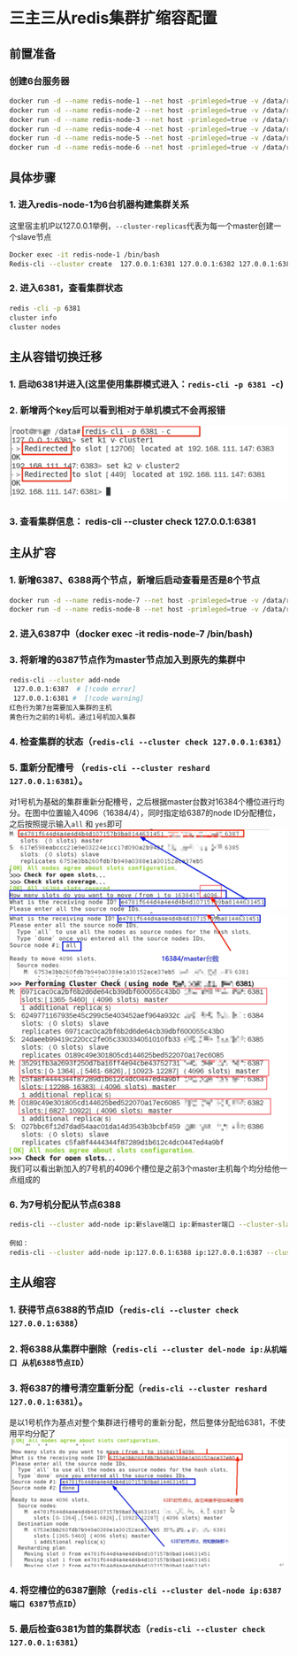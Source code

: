 
# 三主三从redis集群扩缩容配置

## 前置准备
### 创建6台服务器
```bash
docker run -d --name redis-node-1 --net host -primleged=true -v /data/redis/share/redis-node-1:/data redis:6.0.8 --cluster-enabled yes --appendonly yes --port 6381 
docker run -d --name redis-node-2 --net host -primleged=true -v /data/redis/share/redis-node-2:/data redis:6.0.8 --cluster-enabled yes --appendonly yes --port 6382 
docker run -d --name redis-node-3 --net host -primleged=true -v /data/redis/share/redis-node-3:/data redis:6.0.8 --cluster-enabled yes --appendonly yes --port 6383
docker run -d --name redis-node-4 --net host -primleged=true -v /data/redis/share/redis-node-4:/data redis:6.0.8 --cluster-enabled yes --appendonly yes --port 6384
docker run -d --name redis-node-5 --net host -primleged=true -v /data/redis/share/redis-node-5:/data redis:6.0.8 --cluster-enabled yes --appendonly yes --port 6385 
docker run -d --name redis-node-6 --net host -primleged=true -v /data/redis/share/redis-node-6:/data redis:6.0.8 --cluster-enabled yes --appendonly yes --port 6386
```

## 具体步骤
### 1. 进入redis-node-1为6台机器构建集群关系
这里宿主机IP以127.0.0.1举例，`--cluster-replicas`代表为每一个master创建一个slave节点
```bash
Docker exec -it redis-node-1 /bin/bash
Redis-cli --cluster create  127.0.0.1:6381 127.0.0.1:6382 127.0.0.1:6383 127.0.0.1:6384 127.0.0.1:6385 127.0.0.1:6386 --cluster-replicas
```

### 2.	进入6381，查看集群状态
```bash
redis -cli -p 6381
cluster info 
cluster nodes
```

## 主从容错切换迁移
### 1.	启动6381并进入(这里使用集群模式进入：`redis-cli -p 6381 -c`)
### 2.	新增两个key后可以看到相对于单机模式不会再报错
![](../../assets/docker-8-1.png)
### 3.	查看集群信息： redis-cli --cluster check 127.0.0.1:6381


## 主从扩容
### 1.	新增6387、6388两个节点，新增后启动查看是否是8个节点
```bash
docker run -d --name redis-node-7 --net host -primleged=true -v /data/redis/share/redis-node-7:/data redis:6.0.8 --cluster-enabled yes --appendonly yes --port 6387 
docker run -d --name redis-node-8 --net host -primleged=true -v /data/redis/share/redis-node-8:/data redis:6.0.8 --cluster-enabled yes --appendonly yes --port 6388
```
### 2.	进入6387中（docker exec -it redis-node-7 /bin/bash)
### 3.	将新增的6387节点作为master节点加入到原先的集群中
```bash
redis-cli --cluster add-node
 127.0.0.1:6387  # [!code error]
 127.0.0.1:6381 #  [!code warning]
红色行为第7台需要加入集群的主机
黄色行为之前的1号机，通过1号机加入集群
```
### 4.	检查集群的状态（`redis-cli --cluster check 127.0.0.1:6381`）
### 5.	重新分配槽号 （`redis-cli --cluster reshard 127.0.0.1:6381`）。
对1号机为基础的集群重新分配槽号，之后根据master台数对16384个槽位进行均分。在图中位置输入4096（16384/4），同时指定给6387的node ID分配槽位，之后按照提示输入`all` 和 `yes`即可
![](../../assets/docker-8-2.png)
![](../../assets/docker-8-3.png)
![](../../assets/docker-8-4.png)
我们可以看出新加入的7号机的4096个槽位是之前3个master主机每个均分给他一点组成的
### 6.	为7号机分配从节点6388
```bash
redis-cli --cluster add-node ip:新slave端口 ip:新master端口 --cluster-slave --cluster-master-id 新主机节点ID

例如：
redis-cli --cluster add-node ip:127.0.0.1:6388 ip:127.0.0.1:6387 --cluster-slave --cluster-master-id 35291fb3a2693f250d7ba16ff4e94cbe43752731
```

## 主从缩容
### 1.	获得节点6388的节点ID（`redis-cli --cluster check 127.0.0.1:6388`）
### 2.	将6388从集群中删除（`redis-cli --cluster del-node ip:从机端口 从机6388节点ID`）
### 3.	将6387的槽号清空重新分配（`redis-cli --cluster reshard 127.0.0.1:6381`）。
是以1号机作为基点对整个集群进行槽号的重新分配，然后整体分配给6381，不使用平均分配了
![](../../assets/docker-8-5.png)
### 4.	将空槽位的6387删除（`redis-cli --cluster del-node ip:6387端口 6387节点ID`）
### 5.	最后检查6381为首的集群状态（`redis-cli --cluster check 127.0.0.1:6381`）
